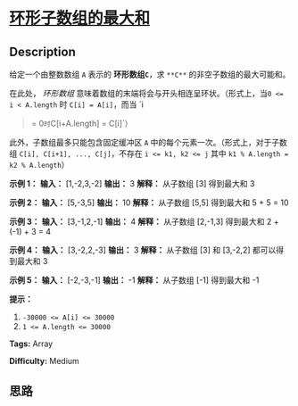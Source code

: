 # [环形子数组的最大和][title]

## Description

给定一个由整数数组 `A` 表示的 **环形数组`C`**，求 `**C**` 的非空子数组的最大可能和。

在此处， _环形数组_ 意味着数组的末端将会与开头相连呈环状。（形式上，当`0 <= i < A.length` 时 `C[i] = A[i]`，而当 `i
>= 0` 时 `C[i+A.length] = C[i]`）

此外，子数组最多只能包含固定缓冲区 `A` 中的每个元素一次。（形式上，对于子数组 `C[i], C[i+1], ..., C[j]`，不存在 `i <=
k1, k2 <= j` 其中 `k1 % A.length = k2 % A.length`）



**示例 1：**
            **输入：** [1,-2,3,-2]    **输出：** 3    **解释：** 从子数组 [3] 得到最大和 3    

**示例 2：**
            **输入：** [5,-3,5]    **输出：** 10    **解释：** 从子数组 [5,5] 得到最大和 5 + 5 = 10    

**示例 3：**
            **输入：** [3,-1,2,-1]    **输出：** 4    **解释：** 从子数组 [2,-1,3] 得到最大和 2 + (-1) + 3 = 4    

**示例 4：**
            **输入：** [3,-2,2,-3]    **输出：** 3    **解释：** 从子数组 [3] 和 [3,-2,2] 都可以得到最大和 3    

**示例 5：**
            **输入：** [-2,-3,-1]    **输出：** -1    **解释：** 从子数组 [-1] 得到最大和 -1    



**提示：**

  1. `-30000 <= A[i] <= 30000`
  2. `1 <= A.length <= 30000`


**Tags:** Array

**Difficulty:** Medium

## 思路

[title]: https://leetcode-cn.com/problems/maximum-sum-circular-subarray
